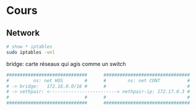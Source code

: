 # Cours
## Network
```bash
# show * iptables
sudo iptables -vnl
```


bridge: carte réseaux qui agis comme un switch
```bash
##############################      ################################
#         ns: net HOS        #      #        ns: net CONT          #
# -> bridge:   172.16.0.0/16 #      #                              #
# -> vethpair: <-------------------------> nethpair-ip: 172.17.0.3 #
#                            #      #                              #
##############################      ################################
```


